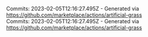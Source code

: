 Commits: 2023-02-05T12:16:27.495Z - Generated via https://github.com/marketplace/actions/artificial-grass
<br>
Commits: 2023-02-05T12:16:27.495Z - Generated via https://github.com/marketplace/actions/artificial-grass
<br>

